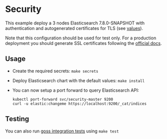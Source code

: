 # Security

This example deploy a 3 nodes Elasticsearch 7.8.0-SNAPSHOT with authentication and
autogenerated certificates for TLS (see [values][]).

Note that this configuration should be used for test only. For a production
deployment you should generate SSL certificates following the [official docs][].

## Usage

* Create the required secrets: `make secrets`

* Deploy Elasticsearch chart with the default values: `make install`

* You can now setup a port forward to query Elasticsearch API:

  ```
  kubectl port-forward svc/security-master 9200
  curl -u elastic:changeme https://localhost:9200/_cat/indices
  ```

## Testing

You can also run [goss integration tests][] using `make test`


[goss integration tests]: https://github.com/elastic/helm-charts/tree/7.8/elasticsearch/examples/security/test/goss.yaml
[official docs]: https://www.elastic.co/guide/en/elasticsearch/reference/7.8/configuring-tls.html#node-certificates
[values]: https://github.com/elastic/helm-charts/tree/7.8/elasticsearch/examples/security/security.yaml
